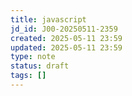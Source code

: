 ```yaml
---
title: javascript
jd_id: J00-20250511-2359
created: 2025-05-11 23:59
updated: 2025-05-11 23:59
type: note
status: draft
tags: []
---
```

